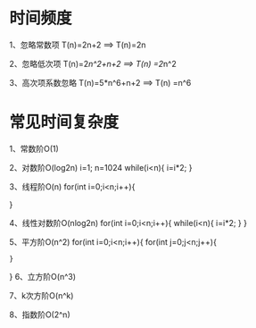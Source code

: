 # 时间频度
1、忽略常数项     T(n)=2n+2  ==> T(n)=2n

2、忽略低次项     T(n)=2*n^2+n+2  ==> T(n) =2*n^2

3、高次项系数忽略   T(n)=5*n^6+n+2  ==> T(n) =n^6

# 常见时间复杂度
1、常数阶O(1)
 

2、对数阶O(log2n)
i=1;
n=1024
while(i<n){
    i=i*2;
}

3、线程阶O(n)
for(int i=0;i<n;i++){
    
}

4、线性对数阶O(nlog2n)
for(int i=0;i<n;i++){
    while(i<n){
        i=i*2;
    }
}

5、平方阶O(n^2)
for(int i=0;i<n;i++){
    for(int j=0;j<n;j++){
       
    }
}
6、立方阶O(n^3)

7、k次方阶O(n^k)

8、指数阶O(2^n)
